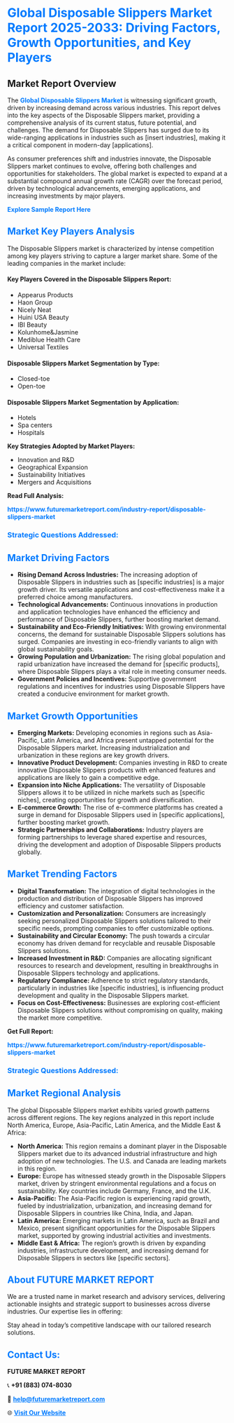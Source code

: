 <h1 style="color: #007BFF;">Global Disposable Slippers Market Report 2025-2033: Driving Factors, Growth Opportunities, and Key Players</h1>

<section id="overview">
<h2>Market Report Overview</h2>
<p>The <a href="https://www.futuremarketreport.com/industry-report/disposable-slippers-market" style="color: #007BFF; text-decoration: none;"><strong>Global Disposable Slippers Market</strong></a> is witnessing significant growth, driven by increasing demand across various industries. This report delves into the key aspects of the Disposable Slippers market, providing a comprehensive analysis of its current status, future potential, and challenges. The demand for Disposable Slippers has surged due to its wide-ranging applications in industries such as [insert industries], making it a critical component in modern-day [applications].</p>
<p>As consumer preferences shift and industries innovate, the Disposable Slippers market continues to evolve, offering both challenges and opportunities for stakeholders. The global market is expected to expand at a substantial compound annual growth rate (CAGR) over the forecast period, driven by technological advancements, emerging applications, and increasing investments by major players.</p>
</section>

<section id="overview">
<p><a href="https://www.futuremarketreport.com/request-sample/reportId=56794" style="color: #007BFF; text-decoration: none;"><strong>Explore Sample Report Here</strong></a></p>
</section>

<section id="key-players">
<h2 style="color: #007BFF;">Market Key Players Analysis</h2>
<p>The Disposable Slippers market is characterized by intense competition among key players striving to capture a larger market share. Some of the leading companies in the market include:</p>
<h4>Key Players Covered in the Disposable Slippers Report:</h4>
<ul><li>Appearus Products</li><li>Haon Group</li><li>Nicely Neat</li><li>Huini USA Beauty</li><li>IBI Beauty</li><li>Kolunhome&amp;Jasmine</li><li>Mediblue Health Care</li><li>Universal Textiles</li></ul>
<h4>Disposable Slippers Market Segmentation by Type:</h4>
<ul><li>Closed-toe</li><li>Open-toe</li></ul>

<h4>Disposable Slippers Market Segmentation by Application:</h4>
<ul><li>Hotels</li><li>Spa centers</li><li>Hospitals</li></ul>
<p><strong>Key Strategies Adopted by Market Players:</strong></p>
<ul>
<li>Innovation and R&D</li>
<li>Geographical Expansion</li>
<li>Sustainability Initiatives</li>
<li>Mergers and Acquisitions</li>
</ul>
</section>

<section>
<p><strong>Read Full Analysis: </strong></p><a href="https://www.futuremarketreport.com/industry-report/disposable-slippers-market" style="color: #007BFF; text-decoration: none;"><strong>https://www.futuremarketreport.com/industry-report/disposable-slippers-market</strong></a>
<h3 style="color: #007BFF;">Strategic Questions Addressed:</h3>
</section>

<section id="driving-factors">
<h2 style="color: #007BFF;">Market Driving Factors</h2>
<ul>
<li><strong>Rising Demand Across Industries:</strong> The increasing adoption of Disposable Slippers in industries such as [specific industries] is a major growth driver. Its versatile applications and cost-effectiveness make it a preferred choice among manufacturers.</li>
<li><strong>Technological Advancements:</strong> Continuous innovations in production and application technologies have enhanced the efficiency and performance of Disposable Slippers, further boosting market demand.</li>
<li><strong>Sustainability and Eco-Friendly Initiatives:</strong> With growing environmental concerns, the demand for sustainable Disposable Slippers solutions has surged. Companies are investing in eco-friendly variants to align with global sustainability goals.</li>
<li><strong>Growing Population and Urbanization:</strong> The rising global population and rapid urbanization have increased the demand for [specific products], where Disposable Slippers plays a vital role in meeting consumer needs.</li>
<li><strong>Government Policies and Incentives:</strong> Supportive government regulations and incentives for industries using Disposable Slippers have created a conducive environment for market growth.</li>
</ul>
</section>

<section id="growth-opportunities">
<h2 style="color: #007BFF;">Market Growth Opportunities</h2>
<ul>
<li><strong>Emerging Markets:</strong> Developing economies in regions such as Asia-Pacific, Latin America, and Africa present untapped potential for the Disposable Slippers market. Increasing industrialization and urbanization in these regions are key growth drivers.</li>
<li><strong>Innovative Product Development:</strong> Companies investing in R&D to create innovative Disposable Slippers products with enhanced features and applications are likely to gain a competitive edge.</li>
<li><strong>Expansion into Niche Applications:</strong> The versatility of Disposable Slippers allows it to be utilized in niche markets such as [specific niches], creating opportunities for growth and diversification.</li>
<li><strong>E-commerce Growth:</strong> The rise of e-commerce platforms has created a surge in demand for Disposable Slippers used in [specific applications], further boosting market growth.</li>
<li><strong>Strategic Partnerships and Collaborations:</strong> Industry players are forming partnerships to leverage shared expertise and resources, driving the development and adoption of Disposable Slippers products globally.</li>
</ul>
</section>

<section id="trending-factors">
<h2 style="color: #007BFF;">Market Trending Factors</h2>
<ul>
<li><strong>Digital Transformation:</strong> The integration of digital technologies in the production and distribution of Disposable Slippers has improved efficiency and customer satisfaction.</li>
<li><strong>Customization and Personalization:</strong> Consumers are increasingly seeking personalized Disposable Slippers solutions tailored to their specific needs, prompting companies to offer customizable options.</li>
<li><strong>Sustainability and Circular Economy:</strong> The push towards a circular economy has driven demand for recyclable and reusable Disposable Slippers solutions.</li>
<li><strong>Increased Investment in R&D:</strong> Companies are allocating significant resources to research and development, resulting in breakthroughs in Disposable Slippers technology and applications.</li>
<li><strong>Regulatory Compliance:</strong> Adherence to strict regulatory standards, particularly in industries like [specific industries], is influencing product development and quality in the Disposable Slippers market.</li>
<li><strong>Focus on Cost-Effectiveness:</strong> Businesses are exploring cost-efficient Disposable Slippers solutions without compromising on quality, making the market more competitive.</li>
</ul>
</section>

<section>
<p><strong>Get Full Report: </strong></p><a href="https://www.futuremarketreport.com/industry-report/disposable-slippers-market" style="color: #007BFF; text-decoration: none;"><strong>https://www.futuremarketreport.com/industry-report/disposable-slippers-market</strong></a>
<h3 style="color: #007BFF;">Strategic Questions Addressed:</h3>
</section>


<section id="regional-analysis">
<h2 style="color: #007BFF;">Market Regional Analysis</h2>
<p>The global Disposable Slippers market exhibits varied growth patterns across different regions. The key regions analyzed in this report include North America, Europe, Asia-Pacific, Latin America, and the Middle East & Africa:</p>
<ul>
<li><strong>North America:</strong> This region remains a dominant player in the Disposable Slippers market due to its advanced industrial infrastructure and high adoption of new technologies. The U.S. and Canada are leading markets in this region.</li>
<li><strong>Europe:</strong> Europe has witnessed steady growth in the Disposable Slippers market, driven by stringent environmental regulations and a focus on sustainability. Key countries include Germany, France, and the U.K.</li>
<li><strong>Asia-Pacific:</strong> The Asia-Pacific region is experiencing rapid growth, fueled by industrialization, urbanization, and increasing demand for Disposable Slippers in countries like China, India, and Japan.</li>
<li><strong>Latin America:</strong> Emerging markets in Latin America, such as Brazil and Mexico, present significant opportunities for the Disposable Slippers market, supported by growing industrial activities and investments.</li>
<li><strong>Middle East & Africa:</strong> The region’s growth is driven by expanding industries, infrastructure development, and increasing demand for Disposable Slippers in sectors like [specific sectors].</li>
</ul>
</section>

<footer>
<h2 style="color: #007BFF;">About FUTURE MARKET REPORT</h2>
<p>We are a trusted name in market research and advisory services, delivering actionable insights and strategic support to businesses across diverse industries. Our expertise lies in offering:</p>

<p>Stay ahead in today’s competitive landscape with our tailored research solutions.</p>

<h2 style="color: #007BFF;">Contact Us:</h2>
<p><strong>FUTURE MARKET REPORT</strong></p>
<p>📞 <strong>+91 (883) 074-8030</strong></p>
<p>📧 <strong><a href="mailto:help@futuremarketreport.com" style="color: #007BFF;">help@futuremarketreport.com</a></strong></p>
<p>🌐 <strong><a href="https://www.futuremarketreport.com/" style="color: #007BFF;">Visit Our Website</a></strong></p>
</footer>